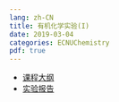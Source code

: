 ```yaml
---
lang: zh-CN
title: 有机化学实验(I)
date: 2019-03-04
categories: ECNUChemistry
pdf: true
---
```

* [课程大纲](https://dev.tencent.com/api/share/download/5b43b86f-f0a9-4521-801d-53e809ed7b0d)
* [实验报告](https://dev.tencent.com/api/share/download/beee6e40-6354-49ea-83ea-2821dd47dab2)